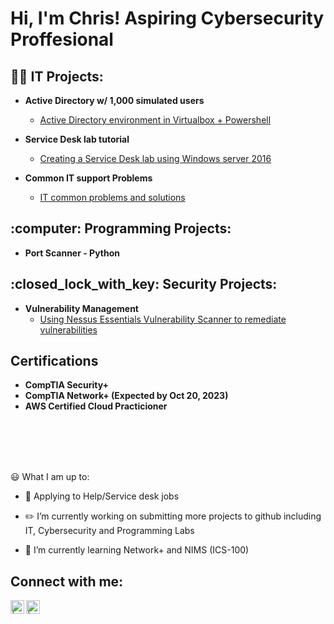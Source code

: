 <h1>Hi, I'm Chris! Aspiring Cybersecurity Proffesional   </h1>

<!--
<br/><a href="https://github.com/taco2442">Programmer</a>, <a href="https://www.linkedin.com/">Cybersecurity Professional</a> </h1>
-->

<h2>👨‍💻 IT Projects:</h2>

- <b>Active Directory w/ 1,000 simulated users</b>
  - [Active Directory environment in Virtualbox + Powershell](https://github.com/ChrisHaugaard/ActiveDirectory-1K_Users)
 
- <b>Service Desk lab tutorial</b>
  - [Creating a Service Desk lab using Windows server 2016](https://github.com/ChrisHaugaard/ServiceDesk-Lab)
 
- <b>Common IT support Problems</b>
  - [IT common problems and solutions](https://github.com/ChrisHaugaard/Common_IT)

<h2>:computer: Programming Projects:</h2>

- <b>Port Scanner - Python</b>

<h2>:closed_lock_with_key: Security Projects:</h2>

- <b>Vulnerability Management</b>
  - [Using Nessus Essentials Vulnerability Scanner to remediate vulnerabilities](https://github.com/ChrisHaugaard/NessusVM)


<h2>Certifications</h2>

- <b>CompTIA Security+</b>
- <b>CompTIA Network+ (Expected by Oct 20, 2023)</b>
- <b>AWS Certified Cloud Practicioner</b>

<!--
- <b>Azure / Cloud Projects</b>
  - [Creating a live SOC/Honeynet in Azure](https://github.com/taco2442/Azure-Honeynet)
-->

<br></br>
<!--
<h2>📺 Popular YouTube Videos</h2>

- [How to get into Cybersecurity Starting From Zero](https://www.youtube.com/watch?v=a83ASGn_V_s)


[<img align="left" alt=" | Twitter" width="22px" src="https://cdn.jsdelivr.net/npm/simple-icons@v3/icons/twitter.svg" />][twitter]
[<img align="left" alt=" | Instagram" width="22px" src="https://cdn.jsdelivr.net/npm/simple-icons@v3/icons/instagram.svg" />][instagram]

[twitter]: https://twitter.com/
[instagram]: https://www.instagram.com/
-->

<br></br>
 :smiley: What I am up to:
- :office: Applying to Help/Service desk jobs

- :pencil2: I’m currently working on submitting more projects to github including IT, Cybersecurity and Programming Labs

- :book: I’m currently learning Network+ and NIMS (ICS-100)

<h2>  Connect with me:</h2>

[<img align="left" alt=" | YouTube" width="22px" src="https://cdn.jsdelivr.net/npm/simple-icons@v3/icons/youtube.svg" />][youtube]
[<img align="left" alt=" | LinkedIn" width="22px" src="https://cdn.jsdelivr.net/npm/simple-icons@v3/icons/linkedin.svg" />][linkedin]

[youtube]: https://www.youtube.com/channel/UCXa9rFVFGH0gRZu9Gslh8Nw
[linkedin]: https://www.linkedin.com/in/chris-haugaard-3760b1274/

<!--


[<img align="left" alt=" | Indeed" width="22px" src="https://cdn.jsdelivr.net/npm/simple-icons@v3/icons/indeed.svg" />][Indeed]
[indeed]: https://profile.indeed.com/?hl=en_US&co=US&from=gnav-jobseeker-profile--profile-one-frontend
-  I’m looking to collaborate on ...
-  I’m looking for help with ...
-  Ask me about ...
-  How to reach me: ...
-  Pronouns: ...
-  Fun fact: ...
-->
